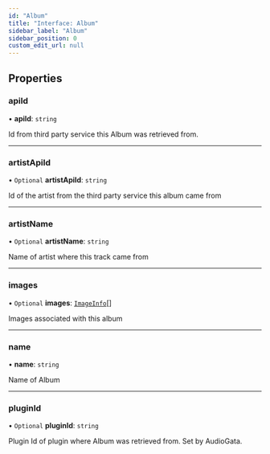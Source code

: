 ```yaml
---
id: "Album"
title: "Interface: Album"
sidebar_label: "Album"
sidebar_position: 0
custom_edit_url: null
---
```


## Properties

### apiId

• **apiId**: `string`

Id from third party service this Album was retrieved from.

___

### artistApiId

• `Optional` **artistApiId**: `string`

Id of the artist from the third party service this album came from

___

### artistName

• `Optional` **artistName**: `string`

Name of artist where this track came from

___

### images

• `Optional` **images**: [`ImageInfo`](ImageInfo.md)[]

Images associated with this album

___

### name

• **name**: `string`

Name of Album

___

### pluginId

• `Optional` **pluginId**: `string`

Plugin Id of plugin where Album was retrieved from. Set by AudioGata.
